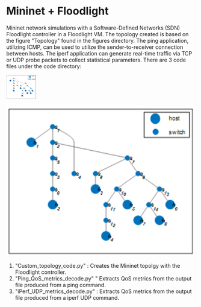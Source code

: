 # Mininet + Floodlight

Mininet network simulations with a Software-Defined Networks (SDN) Floodlight controller in a Floodlight VM. The topology created is based on the figure "Topology" found in the figures directory. The ping application, utilizing ICMP, can be used to utilize the sender-to-receiver connection between hosts. The iperf application can generate real-time traffic via TCP or UDP probe packets to collect statistical parameters. There are 3 code files under the code directory:

<img src="https://github.com/TareqTayeh/Mininet-Simulation-with-Floodlight/blob/master/figures/Topology.png" width="80">

![Image of Topology](https://github.com/TareqTayeh/Mininet-Simulation-with-Floodlight/blob/master/figures/Topology.png)


1. "Custom_topology_code.py" : Creates the Mininet topolgy with the Floodlight controller.
2. "Ping_QoS_metrics_decode.py" " Extracts QoS metrics from the output file produced from a ping command.
3. "iPerf_UDP_metrics_decode.py" : Extracts QoS metrics from the output file produced from a iperf UDP command.